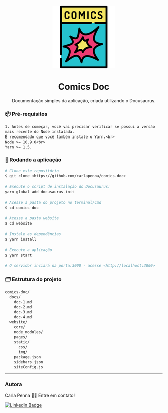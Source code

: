 <p align="center">
    <img width="200" src="website/static/img/comic.png">
</p>

<h1 align="center">Comics Doc</h1>

<p align="center">Documentação simples da aplicação, criada utilizando o Docusaurus.</p>

### 📦 Pré-requisitos
```
1. Antes de começar, você vai precisar verificar se possui a versão mais recente do Node instalada. 
É recomendado que você também instale o Yarn.<br>
Node >= 10.9.0<br>
Yarn >= 1.5.
```

### 🎲 Rodando a aplicação

```bash
# Clone este repositório
$ git clone <https://github.com/carlapenna/comics-doc>

# Execute o script de instalação do Docusaurus: 
yarn global add docusaurus-init

# Acesse a pasta do projeto no terminal/cmd
$ cd comics-doc

# Acesse a pasta website
$ cd website

# Instale as dependências
$ yarn install

# Execute a aplicação
$ yarn start

# O servidor inciará na porta:3000 - acesse <http://localhost:3000>
```

### 🗂️ Estrutura do projeto
```
comics-doc/
  docs/
    doc-1.md
    doc-2.md
    doc-3.md
    doc-4.md
  website/
    core/
    node_modules/
    pages/
    static/
      css/
      img/
    package.json
    sidebars.json
    siteConfig.js
```

---
### Autora

 Carla Penna 👋🏽 Entre em contato! 
 
 [![Linkedin Badge](https://img.shields.io/badge/-Carla-blue?style=flat-square&logo=Linkedin&logoColor=white&link=https://www.linkedin.com/in/carlabpenna/)](https://www.linkedin.com/in/carlabpenna/)

